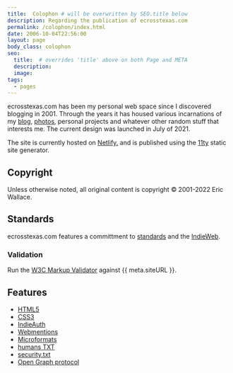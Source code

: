 ```yaml
---
title:  Colophon # will be overwritten by SEO.title below
description: Regarding the publication of ecrosstexas.com
permalink: /colophon/index.html
date: 2006-10-04T22:56:00
layout: page
body_class: colophon
seo:
  title:  # overrides 'title' above on both Page and META
  description:
  image:
tags:
  - pages
---
```

ecrosstexas.com has been my personal web space since I discovered blogging in 2001. Through the years it has housed various incarnations of my [blog](/blog/), [photos](/photos/), personal projects and whatever other random stuff that interests me. The current design was launched in July of 2021.

The site is currently hosted on <a target="_blank" href="https://netlify.com" alt="Netflify - Server Less, Do More">Netlify.</a> and is published using the <a target="_blank" href="https://11ty.dev" alt="11ty Static Site Generator">11ty</a> static site generator.

## Copyright

Unless otherwise noted, all original content is copyright &copy; 2001-2022 Eric Wallace.

## Standards

ecrosstexas.com features a committment to [standards](https://www.w3.org/standards/) and the [IndieWeb](https://indieweb.org).

### Validation

Run the [W3C Markup Validator](http://validator.w3.org) against {{ meta.siteURL }}.

## Features

- [HTML5](https://www.w3.org/html/)
- [CSS3]()
- [IndieAuth](https://indieauth.net)
- [Webmentions](https://www.w3.org/TR/webmention/)
- [Microformats](http://microformats.org)
- [humans TXT](http://humanstxt.org/)
- [security.txt](https://securitytxt.org)
- [Open Graph protocol](https://ogp.me)

<!--
### Other Thoughts
- https://en.wikipedia.org/wiki/Colophon_(publishing)
- https://www.diggypod.com/2017/12/29/colophon/
- https://jeffhuang.com/designed_to_last/
- https://garrickvanburen.com/yes-all-software-should-have-a-philosophy-txt-file/
- http://www.thecramped.com/site-notes/
-->
